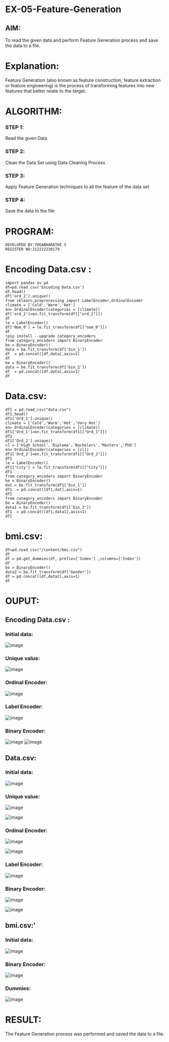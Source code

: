 # EX-05-Feature-Generation
## AIM:

To read the given data and perform Feature Generation process and save the data to a file. 

# Explanation:

Feature Generation (also known as feature construction, feature extraction or feature engineering) is the process of transforming features into new features that better relate to the target.

# ALGORITHM:

### STEP 1:
Read the given Data
### STEP 2:
Clean the Data Set using Data Cleaning Process
### STEP 3:
Apply Feature Generation techniques to all the feature of the data set
### STEP 4:
Save the data to the file

# PROGRAM:
```
DEVELOPED BY:YOGABHARATHI S
REGISTER NO:212222230179
```
# Encoding Data.csv :
```
import pandas as pd
df=pd.read_csv('Encoding Data.csv')
df.head()
df['ord_2'].unique()
from sklearn.preprocessing import LabelEncoder,OrdinalEncoder
climate = ['Cold','Warm','Hot']
en= OrdinalEncoder(categories = [climate])
df['ord_2']=en.fit_transform(df[["ord_2"]])
df
le = LabelEncoder()
df['Nom_0'] = le.fit_transform(df[["nom_0"]])
df
!pip install --upgrade category_encoders
from category_encoders import BinaryEncoder
be = BinaryEncoder()
data = be.fit_transform(df['bin_1'])
df  = pd.concat([df,data],axis=1)
df
be = BinaryEncoder()
data = be.fit_transform(df['bin_2'])
df  = pd.concat([df,data],axis=1)
df
```
# Data.csv:
```
df1 = pd.read_csv("data.csv")
df1.head()
df1['Ord_1'].unique()
climate = ['Cold','Warm','Hot','Very Hot']
en= OrdinalEncoder(categories = [climate])
df1['Ord_1']=en.fit_transform(df1[["Ord_1"]])
df1
df1['Ord_2'].unique()
cl = ['High School','Diploma','Bachelors','Masters','PhD']
en= OrdinalEncoder(categories = [cl])
df1['Ord_2']=en.fit_transform(df1[["Ord_2"]])
df1
le = LabelEncoder()
df1['City'] = le.fit_transform(df1[["City"]])
df1
from category_encoders import BinaryEncoder
be = BinaryEncoder()
dat = be.fit_transform(df1['bin_1'])
df1  = pd.concat([df1,dat],axis=1)
df1
from category_encoders import BinaryEncoder
be = BinaryEncoder()
data1 = be.fit_transform(df1['bin_2'])
df1  = pd.concat([df1,data1],axis=1)
df1
```
# bmi.csv:
```
df=pd.read_csv("/content/bmi.csv")
df
df = pd.get_dummies(df, prefix=['Index'] ,columns=['Index'])
df
be = BinaryEncoder()
data2 = be.fit_transform(df['Gender'])
df = pd.concat([df,data2],axis=1)
df
```

# OUPUT:
## Encoding Data.csv : 
### Initial data:
![image](https://github.com/Yogabharathi3/EX-05-Feature-Generation/assets/118899387/b356bf7b-89c6-4e2a-b716-f919d7b044ae)

### Unique value:
![image](https://github.com/Yogabharathi3/EX-05-Feature-Generation/assets/118899387/2cedb19e-3a64-45b6-a436-677c5e864d95)

### Ordinal Encoder:
![image](https://github.com/Yogabharathi3/EX-05-Feature-Generation/assets/118899387/d2b0db16-c47a-4e8e-8778-fe930c57ef8f)

### Label Encoder:
![image](https://github.com/Yogabharathi3/EX-05-Feature-Generation/assets/118899387/85d909b0-203a-42ac-96f1-29331c3d6051)

### Binary Encoder:
![image](https://github.com/Yogabharathi3/EX-05-Feature-Generation/assets/118899387/ebf9e477-c262-43c0-bbb8-0f1c1b629c9d)
![image](https://github.com/Yogabharathi3/EX-05-Feature-Generation/assets/118899387/5830fdb9-d02c-4a74-a5ef-872734a912cf)

## Data.csv:
### Initial data:
![image](https://github.com/Yogabharathi3/EX-05-Feature-Generation/assets/118899387/a42d1eb4-003a-4358-8bda-59b5f774ca46)

### Unique value:
![image](https://github.com/Yogabharathi3/EX-05-Feature-Generation/assets/118899387/16c63618-a054-4613-a968-eb66236a15c9)

![image](https://github.com/Yogabharathi3/EX-05-Feature-Generation/assets/118899387/ac533543-787f-40bc-bbdd-0d61fdf12828)

### Ordinal Encoder:
![image](https://github.com/Yogabharathi3/EX-05-Feature-Generation/assets/118899387/8ea862f9-92cc-4416-bba5-f6807698bd0d)

![image](https://github.com/Yogabharathi3/EX-05-Feature-Generation/assets/118899387/7cbf074a-5411-4741-9af9-fd14b11c8ab1)

### Label Encoder:
![image](https://github.com/Yogabharathi3/EX-05-Feature-Generation/assets/118899387/7f6c2066-8c6a-4810-8057-a70e39aaa68c)

### Binary Encoder:

![image](https://github.com/Yogabharathi3/EX-05-Feature-Generation/assets/118899387/7494a2f8-ff38-4f52-a773-e9e9889a6471)

![image](https://github.com/Yogabharathi3/EX-05-Feature-Generation/assets/118899387/34aad8ef-cd73-4ac4-8a6d-7286d086fa4a)

## bmi.csv:'
### Initial data:
![image](https://github.com/Yogabharathi3/EX-05-Feature-Generation/assets/118899387/36d8f821-9d7b-46ac-883f-eb3d2358d8fe)

### Binary Encoder:
![image](https://github.com/Yogabharathi3/EX-05-Feature-Generation/assets/118899387/75cf7ebe-c34d-484b-b92f-ae8b22186c70)

### Dummies:
![image](https://github.com/Yogabharathi3/EX-05-Feature-Generation/assets/118899387/47a2f6e1-88f1-478d-bd62-3a3c618a2727)

# RESULT:
The Feature Generation process was performed and saved the data to a file.
